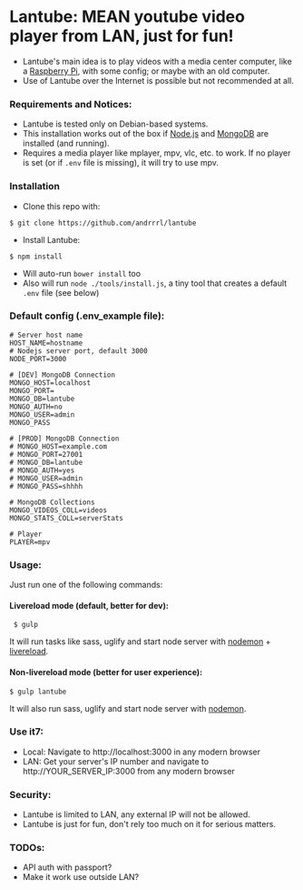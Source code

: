 # Lantube: MEAN youtube video player from LAN, just for fun! #
* Lantube's main idea is to play videos with a media center computer, like a [Raspberry Pi](https://www.raspberrypi.org/), with some config; or maybe with an old computer.
* Use of Lantube over the Internet is possible but not recommended at all.

### Requirements and Notices: ###
* Lantube is tested only on Debian-based systems.
* This installation works out of the box if [Node.js](https://nodejs.org/) and [MongoDB](https://www.mongodb.com/) are installed (and running).
* Requires a media player like mplayer, mpv, vlc, etc. to work. If no player is set (or if `.env` file is missing), it will try to use mpv.

### Installation ###
* Clone this repo with: 
```
$ git clone https://github.com/andrrrl/lantube
```
* Install Lantube:
```
$ npm install
```
* Will auto-run `bower install` too
* Also will run `node ./tools/install.js`, a tiny tool that creates a default `.env` file (see below)

### Default config (.env_example file): ###

```
# Server host name
HOST_NAME=hostname
# Nodejs server port, default 3000
NODE_PORT=3000

# [DEV] MongoDB Connection
MONGO_HOST=localhost
MONGO_PORT=
MONGO_DB=lantube
MONGO_AUTH=no
MONGO_USER=admin
MONGO_PASS

# [PROD] MongoDB Connection
# MONGO_HOST=example.com
# MONGO_PORT=27001
# MONGO_DB=lantube
# MONGO_AUTH=yes
# MONGO_USER=admin
# MONGO_PASS=shhhh

# MongoDB Collections
MONGO_VIDEOS_COLL=videos
MONGO_STATS_COLL=serverStats

# Player
PLAYER=mpv
```

### Usage: ###

Just run one of the following commands:

#### Livereload mode (default, better for dev): ####
```
 $ gulp 
```
It will run tasks like sass, uglify and start node server with [nodemon](http://nodemon.io/) + [livereload](http://livereload.com/).

#### Non-livereload mode (better for user experience): ####
```
$ gulp lantube
```
It will also run sass, uglify and start node server with [nodemon](http://nodemon.io/).

### Use it7: ###
* Local: Navigate to http://localhost:3000 in any modern browser
* LAN: Get your server's IP number and navigate to http://YOUR_SERVER_IP:3000 from any modern browser

### Security: ###
* Lantube is limited to LAN, any external IP will not be allowed.
* Lantube is just for fun, don't rely too much on it for serious matters.

### TODOs: ###
* API auth with passport?
* Make it work use outside LAN?
